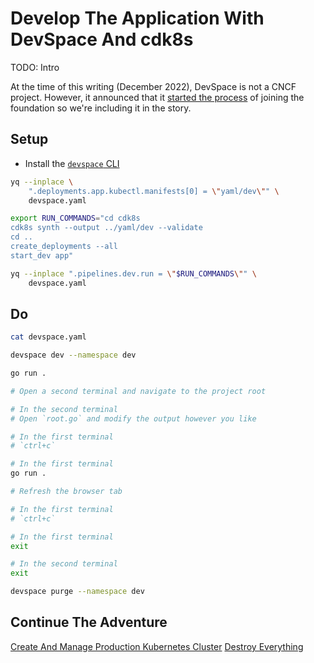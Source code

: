 # Develop The Application With DevSpace And cdk8s

TODO: Intro

At the time of this writing (December 2022), DevSpace is not a CNCF project. However, it announced that it [started the process](https://thenewstack.io/?p=22695066) of joining the foundation so we're including it in the story.

## Setup

* Install the [`devspace` CLI](https://devspace.sh/docs/getting-started/installation)

```bash
yq --inplace \
    ".deployments.app.kubectl.manifests[0] = \"yaml/dev\"" \
    devspace.yaml

export RUN_COMMANDS="cd cdk8s
cdk8s synth --output ../yaml/dev --validate
cd ..
create_deployments --all
start_dev app"

yq --inplace ".pipelines.dev.run = \"$RUN_COMMANDS\"" \
    devspace.yaml
```

## Do

```bash
cat devspace.yaml

devspace dev --namespace dev

go run .

# Open a second terminal and navigate to the project root

# In the second terminal
# Open `root.go` and modify the output however you like

# In the first terminal
# `ctrl+c`

# In the first terminal
go run .

# Refresh the browser tab

# In the first terminal
# `ctrl+c`

# In the first terminal
exit

# In the second terminal
exit

devspace purge --namespace dev
```

## Continue The Adventure

[Create And Manage Production Kubernetes Cluster](../cluster/README.md)
[Destroy Everything](../destroy-all.md)
